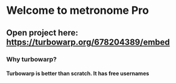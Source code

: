 
# Welcome to metronome Pro

## Open project here: https://turbowarp.org/678204389/embed

### Why turbowarp?
#### Turbowarp is better than scratch. It has free usernames
